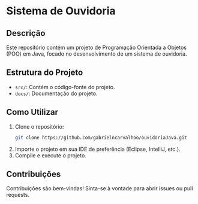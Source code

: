 # Sistema de Ouvidoria


## Descrição

Este repositório contém um projeto de Programação Orientada a Objetos (POO) em Java, focado no desenvolvimento de um sistema de ouvidoria.

## Estrutura do Projeto

- `src/`: Contém o código-fonte do projeto.
- `docs/`: Documentação do projeto.

## Como Utilizar

1. Clone o repositório:
    ```sh
    git clone https://github.com/gabrielncarvalhoo/ouvidoriaJava.git
    ```
2. Importe o projeto em sua IDE de preferência (Eclipse, IntelliJ, etc.).
3. Compile e execute o projeto.

## Contribuições

Contribuições são bem-vindas! Sinta-se à vontade para abrir issues ou pull requests.

